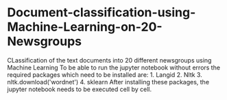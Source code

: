 # Document-classification-using-Machine-Learning-on-20-Newsgroups
CLassification of the text documents into 20 different newsgroups using Machine Learning
To be able to run the jupyter notebook without errors the required packages which need to be installed are:
    1.  Langid
    2.	Nltk
    3.	nltk.download('wordnet')
    4.	sklearn
After installing these packages, the jupyter notebook needs to be executed cell by cell.
